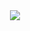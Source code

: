 
<div style="display:flex;">
    <image src="./src/assets/textLogo.png" style="margin:0 auto;"/>
</div>
